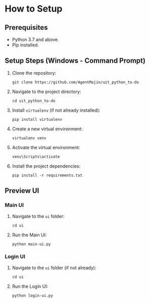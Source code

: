 <h1>How to Setup</h1>

<h2>Prerequisites</h2>
<ul>
  <li>Python 3.7 and above.</li>
  <li>Pip installed.</li>
</ul>

<h2>Setup Steps (Windows - Command Prompt)</h2>
<ol>
  <li>Clone the repository:
    <pre><code>git clone https://github.com/AgentMajin/uit_python_to-do</code></pre>
  </li>
  <li>Navigate to the project directory:
    <pre><code>cd uit_python_to-do</code></pre>
  </li>
  <li>Install <code>virtualenv</code> (if not already installed):
    <pre><code>pip install virtualenv</code></pre>
  </li>
  <li>Create a new virtual environment:
    <pre><code>virtualenv venv</code></pre>
  </li>
  <li>Activate the virtual environment:
    <pre><code>venv\Scripts\activate</code></pre>
  </li>
  <li>Install the project dependencies:
    <pre><code>pip install -r requirements.txt</code></pre>
  </li>
</ol>

<h2>Preview UI</h2>

<h3>Main UI</h3>
<ol>
  <li>Navigate to the <code>ui</code> folder:
    <pre><code>cd ui</code></pre>
  </li>
  <li>Run the Main UI:
    <pre><code>python main-ui.py</code></pre>
  </li>
</ol>

<h3>Login UI</h3>
<ol>
  <li>Navigate to the <code>ui</code> folder (if not already):
    <pre><code>cd ui</code></pre>
  </li>
  <li>Run the Login UI:
    <pre><code>python login-ui.py</code></pre>
  </li>
</ol>
